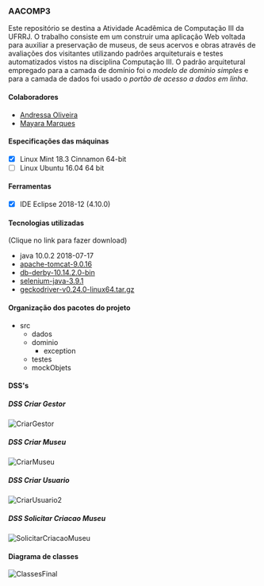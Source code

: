 ### AACOMP3

Este repositório se destina a Atividade Acadêmica de Computação III da UFRRJ. O trabalho consiste em um construir uma aplicação Web voltada para auxiliar a preservação de museus, de seus acervos e obras através de avaliações dos visitantes utilizando padrões arquiteturais e testes automatizados vistos na disciplina Computação III. O padrão arquitetural empregado para a camada de domínio foi o *modelo de domínio simples* e para a camada de dados foi usado o *portão de acesso a dados em linha*. 

#### Colaboradores

+ [Andressa Oliveira](https://github.com/a-oliveira)
+ [Mayara Marques](https://github.com/mmrosatab)
	
	
#### Especificações das máquinas

- [x] Linux Mint 18.3 Cinnamon 64-bit
- [ ] Linux Ubuntu 16.04 64 bit

#### Ferramentas

- [x] IDE Eclipse 2018-12 (4.10.0)

#### Tecnologias utilizadas

(Clique no link para fazer download)

+ java 10.0.2 2018-07-17
+ [apache-tomcat-9.0.16](https://archive.apache.org/dist/tomcat/tomcat-9/v9.0.16/bin/apache-tomcat-9.0.16.zip)
+ [db-derby-10.14.2.0-bin](https://ftp.unicamp.br/pub/apache//db/derby/db-derby-10.14.2.0/db-derby-10.14.2.0-bin.zip)
+ [selenium-java-3.9.1](https://selenium-release.storage.googleapis.com/3.9/selenium-java-3.9.1.zip)
+ [geckodriver-v0.24.0-linux64.tar.gz](https://github.com/mozilla/geckodriver/releases/download/v0.24.0/geckodriver-v0.24.0-linux64.tar.gz)

#### Organização dos pacotes do projeto  

- src
	- dados
	- dominio
		- exception
	- testes
	- mockObjets

#### DSS's

##### DSS Criar Gestor

![CriarGestor](https://user-images.githubusercontent.com/9852787/60671543-afc16880-9e49-11e9-92b1-c4b7e5939574.jpg)

##### DSS Criar Museu

![CriarMuseu](https://user-images.githubusercontent.com/9852787/60671544-b059ff00-9e49-11e9-9d0d-c273a69c572c.jpg)

##### DSS Criar Usuario

![CriarUsuario2](https://user-images.githubusercontent.com/9852787/60671545-b059ff00-9e49-11e9-9150-2c927d5a6f23.jpg)

##### DSS Solicitar Criacao Museu
![SolicitarCriacaoMuseu](https://user-images.githubusercontent.com/9852787/60671546-b059ff00-9e49-11e9-8f20-065476f4cc38.jpg)

#### Diagrama de classes

![ClassesFinal](https://user-images.githubusercontent.com/9852787/60671542-afc16880-9e49-11e9-8aad-f97641d17abb.jpg)


